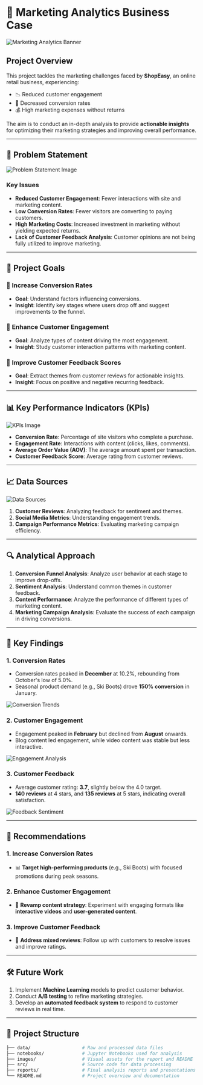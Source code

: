 # 🛒 Marketing Analytics Business Case

![Marketing Analytics Banner](path_to_image/banner.png)

## Project Overview

This project tackles the marketing challenges faced by **ShopEasy**, an online retail business, experiencing:
- 📉 Reduced customer engagement
- 🔻 Decreased conversion rates
- 💰 High marketing expenses without returns

The aim is to conduct an in-depth analysis to provide **actionable insights** for optimizing their marketing strategies and improving overall performance.

---

## 🚩 Problem Statement

![Problem Statement Image](path_to_image/problem_statement.png)

### Key Issues
- **Reduced Customer Engagement**: Fewer interactions with site and marketing content.
- **Low Conversion Rates**: Fewer visitors are converting to paying customers.
- **High Marketing Costs**: Increased investment in marketing without yielding expected returns.
- **Lack of Customer Feedback Analysis**: Customer opinions are not being fully utilized to improve marketing.

---

## 🎯 Project Goals

### 🧠 **Increase Conversion Rates**
- **Goal**: Understand factors influencing conversions.
- **Insight**: Identify key stages where users drop off and suggest improvements to the funnel.

### 🎥 **Enhance Customer Engagement**
- **Goal**: Analyze types of content driving the most engagement.
- **Insight**: Study customer interaction patterns with marketing content.

### 💬 **Improve Customer Feedback Scores**
- **Goal**: Extract themes from customer reviews for actionable insights.
- **Insight**: Focus on positive and negative recurring feedback.

---

## 📊 Key Performance Indicators (KPIs)

![KPIs Image](path_to_image/kpis.png)

- **Conversion Rate**: Percentage of site visitors who complete a purchase.
- **Engagement Rate**: Interactions with content (clicks, likes, comments).
- **Average Order Value (AOV)**: The average amount spent per transaction.
- **Customer Feedback Score**: Average rating from customer reviews.

---

## 📈 Data Sources

![Data Sources](path_to_image/data_sources.png)

1. **Customer Reviews**: Analyzing feedback for sentiment and themes.
2. **Social Media Metrics**: Understanding engagement trends.
3. **Campaign Performance Metrics**: Evaluating marketing campaign efficiency.

---

## 🔍 Analytical Approach

1. **Conversion Funnel Analysis**: Analyze user behavior at each stage to improve drop-offs.
2. **Sentiment Analysis**: Understand common themes in customer feedback.
3. **Content Performance**: Analyze the performance of different types of marketing content.
4. **Marketing Campaign Analysis**: Evaluate the success of each campaign in driving conversions.

---

## 📑 Key Findings

### 1. **Conversion Rates**
   - Conversion rates peaked in **December** at 10.2%, rebounding from October's low of 5.0%.
   - Seasonal product demand (e.g., Ski Boots) drove **150% conversion** in January.

   ![Conversion Trends](path_to_image/conversion_trends.png)

### 2. **Customer Engagement**
   - Engagement peaked in **February** but declined from **August** onwards.
   - Blog content led engagement, while video content was stable but less interactive.

   ![Engagement Analysis](path_to_image/engagement_analysis.png)

### 3. **Customer Feedback**
   - Average customer rating: **3.7**, slightly below the 4.0 target.
   - **140 reviews** at 4 stars, and **135 reviews** at 5 stars, indicating overall satisfaction.

   ![Feedback Sentiment](path_to_image/feedback_sentiment.png)

---

## 📝 Recommendations

### 1. **Increase Conversion Rates**
   - 📊 **Target high-performing products** (e.g., Ski Boots) with focused promotions during peak seasons.
   
### 2. **Enhance Customer Engagement**
   - 🔄 **Revamp content strategy**: Experiment with engaging formats like **interactive videos** and **user-generated content**.

### 3. **Improve Customer Feedback**
   - 📧 **Address mixed reviews**: Follow up with customers to resolve issues and improve ratings.

---

## 🛠️ Future Work

1. Implement **Machine Learning** models to predict customer behavior.
2. Conduct **A/B testing** to refine marketing strategies.
3. Develop an **automated feedback system** to respond to customer reviews in real time.

---

## 📂 Project Structure

```bash
├── data/                   # Raw and processed data files
├── notebooks/              # Jupyter Notebooks used for analysis
├── images/                 # Visual assets for the report and README
├── src/                    # Source code for data processing
├── reports/                # Final analysis reports and presentations
└── README.md               # Project overview and documentation
